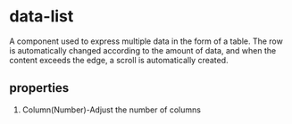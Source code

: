 # data-list
A component used to express multiple data in the form of a table.
The row is automatically changed according to the amount of data, and when the content exceeds the edge, a scroll is automatically created.
## properties

1. Column(Number)-Adjust the number of columns
